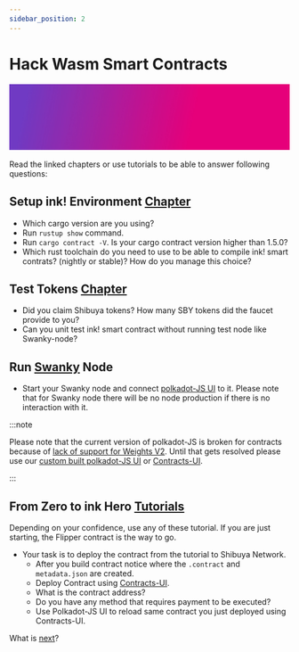 ```yaml
---
sidebar_position: 2
---
```


# Hack Wasm Smart Contracts

![banner](/docs/build/img/gradient4.jpg)

Read the linked chapters or use tutorials to be able to answer following questions:

## Setup ink! Environment [Chapter](/docs/build/environment/ink_environment.md)

- Which cargo version are you using?
- Run `rustup show` command.
- Run `cargo contract -V`. Is your cargo contract version higher than 1.5.0?
- Which rust toolchain do you need to use to be able to compile ink! smart contrats? (nightly or stable)? How do you manage this choice?

## Test Tokens [Chapter](/docs/build/environment/faucet.md)

- Did you claim Shibuya tokens? How many SBY tokens did the faucet provide to you?
- Can you unit test ink! smart contract without running test node like Swanky-node?

## Run [Swanky](https://github.com/AstarNetwork/swanky-node) Node

- Start your Swanky node and connect [polkadot-JS UI](https://polkadot.js.org/apps/?rpc=ws%3A%2F%2F127.0.0.1%3A9944#/explorer) to it. Please note that for Swanky node there will be no node production if there is no interaction with it.

:::note

Please note that the current version of polkadot-JS is broken for contracts because of [lack of support for Weights V2](https://github.com/polkadot-js/apps/issues/8364). Until that gets resolved please use our [custom built polkadot-JS UI](https://polkadotjs-apps.web.app/#/explorer) or [Contracts-UI](https://contracts-ui.substrate.io/).

:::

## From Zero to ink Hero [Tutorials](/docs/build/wasm/from-zero-to-ink-hero/flipper-contract/flipper)

Depending on your confidence, use any of these tutorial. If you are just starting, the Flipper contract is the way to go.

- Your task is to deploy the contract from the tutorial to Shibuya Network.
  - After you build contract notice where the `.contract` and `metadata.json` are created.
  - Deploy Contract using [Contracts-UI](https://contracts-ui.substrate.io/).
  - What is the contract address?
  - Do you have any method that requires payment to be executed?
  - Use Polkadot-JS UI to reload same contract you just deployed using Contracts-UI.

What is [next](/docs/build/builder-guides/hacking/next)?
